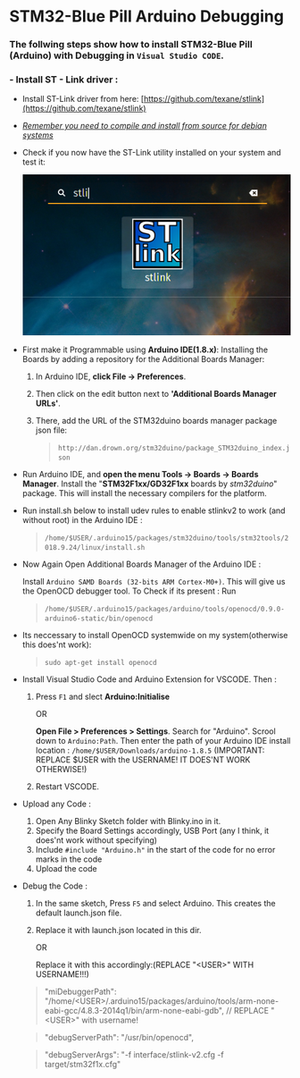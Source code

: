 # STM32-Blue Pill Arduino Debugging

### The follwing steps show how to install **STM32-Blue Pill (Arduino)** with **Debugging** in `Visual Studio CODE`.

### - Install ST - Link driver :

- Install ST-Link driver from here: [https://github.com/texane/stlink](https://github.com/texane/stlink)

- [*Remember you need to compile and install from source for debian systems*](https://github.com/texane/stlink/blob/master/doc/compiling.md) 

- Check if you now have the ST-Link utility installed on your system and test it:

  ![stlink-screenshot](.readme-res/stlink-screenshot.png) 

  

*   First make it Programmable using **Arduino IDE(1.8.x)**: Installing the Boards by adding a repository for the Additional Boards Manager:
	1. In Arduino IDE, **click File -> Preferences**. 
	2. Then click on the edit button next to **'Additional Boards Manager URLs'**. 
	3. There, add the URL of the STM32duino boards manager package json file: 
	    
	    >`http://dan.drown.org/stm32duino/package_STM32duino_index.json`
* Run Arduino IDE, and **open the menu Tools -> Boards -> Boards Manager**. Install the "**STM32F1xx/GD32F1xx** boards by *stm32duino*" package. This will install the necessary compilers for the platform.

* Run install.sh below to install udev rules to enable stlinkv2 to work (and without root) in the Arduino IDE :
    
    >`/home/$USER/.arduino15/packages/stm32duino/tools/stm32tools/2018.9.24/linux/install.sh`
    
* Now Again Open Additional Boards Manager of the Arduino IDE :

	Install `Arduino SAMD Boards (32-bits ARM Cortex-M0+)`. This will give us the OpenOCD debugger tool.
	To Check if its present : Run
	> `/home/$USER/.arduino15/packages/arduino/tools/openocd/0.9.0-arduino6-static/bin/openocd`
* Its neccessary to install OpenOCD systemwide on my system(otherwise this does'nt work):

	>`sudo apt-get install openocd`
* Install Visual Studio Code and Arduino Extension for VSCODE. Then :

	1. Press `F1` and slect **Arduino:Initialise** 
	    
	    OR 
	   
	   **Open File > Preferences > Settings**. Search for "Arduino". Scrool down to `Arduino:Path`. Then enter the path of your Arduino IDE install location :
	`/home/$USER/Downloads/arduino-1.8.5` (IMPORTANT: REPLACE $USER with the USERNAME! IT DOES'NT WORK OTHERWISE!)
	2. Restart VSCODE.
* Upload any Code :

	1. Open Any Blinky Sketch folder with Blinky.ino in it.
	2. Specify the Board Settings accordingly, USB Port (any I think, it does'nt work without specifying)
	3. Include `#include "Arduino.h"` in the start of the code for no error marks in the code
	4. Upload the code
* Debug the Code :

	1. In the same sketch, Press `F5` and select Arduino. This creates the default launch.json file.
	2. Replace it with launch.json located in this dir.
	
	    OR
	
	    Replace it with this accordingly:(REPLACE "\<USER\>" WITH USERNAME!!!)
	
	>"miDebuggerPath": "/home/\<USER\>/.arduino15/packages/arduino/tools/arm-none-eabi-gcc/4.8.3-2014q1/bin/arm-none-eabi-gdb", // REPLACE "\<USER\>" with username!
	
	>"debugServerPath": "/usr/bin/openocd",
	
	>"debugServerArgs": "-f interface/stlink-v2.cfg -f target/stm32f1x.cfg"